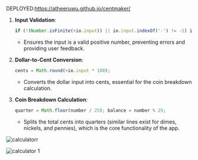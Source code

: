 DEPLOYED:https://atheeruwu.github.io/centmaker/
1. **Input Validation**:  
   ```javascript
   if (!(Number.isFinite(+io.input)) || io.input.indexOf('-') != -1) io.output = `<p class="app__output">This is incorrect value</p>`;
   ```
   - Ensures the input is a valid positive number, preventing errors and providing user feedback.

2. **Dollar-to-Cent Conversion**:  
   ```javascript
   cents = Math.round(+io.input * 100);
   ```
   - Converts the dollar input into cents, essential for the coin breakdown calculation.

3. **Coin Breakdown Calculation**:  
   ```javascript
   quarter = Math.floor(number / 25); balance = number % 25;
   ```
   - Splits the total cents into quarters (similar lines exist for dimes, nickels, and pennies), which is the core functionality of the app.
  





![calculatorr](https://github.com/user-attachments/assets/c4c906c9-5fb0-41aa-b523-13050b87b5cf)

![calculator 1](https://github.com/user-attachments/assets/c0052fe8-bb9b-4981-9daa-06cc1ba725d6)






     
